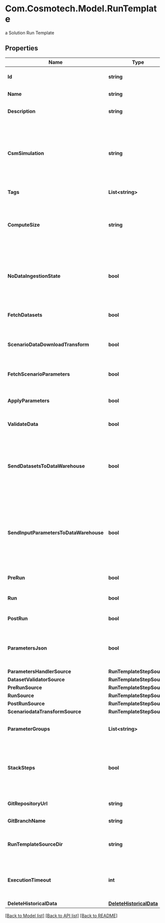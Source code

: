 # Com.Cosmotech.Model.RunTemplate
a Solution Run Template

## Properties

Name | Type | Description | Notes
------------ | ------------- | ------------- | -------------
**Id** | **string** | the Solution Run Template id | 
**Name** | **string** | the Run Template name | [optional] 
**Description** | **string** | the Run Template description | [optional] 
**CsmSimulation** | **string** | the Cosmo Tech simulation name. This information is send to the Engine. Mandatory information if no Engine is defined | [optional] 
**Tags** | **List&lt;string&gt;** | the list of Run Template tags | [optional] 
**ComputeSize** | **string** | the compute size needed for this Run Template. Standard sizes are basic and highcpu. Default is basic | [optional] 
**NoDataIngestionState** | **bool** | set to true if the run template does not want to check data ingestion state (no probes or not control plane) | [optional] 
**FetchDatasets** | **bool** | whether or not the fetch dataset step is done | [optional] 
**ScenarioDataDownloadTransform** | **bool** | whether or not the scenario data download transform step step is done | [optional] 
**FetchScenarioParameters** | **bool** | whether or not the fetch parameters step is done | [optional] 
**ApplyParameters** | **bool** | whether or not the apply parameter step is done | [optional] 
**ValidateData** | **bool** | whether or not the validate step is done | [optional] 
**SendDatasetsToDataWarehouse** | **bool** | whether or not the Datasets values are send to the DataWarehouse prior to Simulation Run. If not set follow the Workspace setting | [optional] 
**SendInputParametersToDataWarehouse** | **bool** | whether or not the input parameters values are send to the DataWarehouse prior to Simulation Run. If not set follow the Workspace setting | [optional] 
**PreRun** | **bool** | whether or not the pre-run step is done | [optional] 
**Run** | **bool** | whether or not the run step is done | [optional] 
**PostRun** | **bool** | whether or not the post-run step is done | [optional] 
**ParametersJson** | **bool** | whether or not to store the scenario parameters in json instead of csv | [optional] 
**ParametersHandlerSource** | **RunTemplateStepSource** |  | [optional] 
**DatasetValidatorSource** | **RunTemplateStepSource** |  | [optional] 
**PreRunSource** | **RunTemplateStepSource** |  | [optional] 
**RunSource** | **RunTemplateStepSource** |  | [optional] 
**PostRunSource** | **RunTemplateStepSource** |  | [optional] 
**ScenariodataTransformSource** | **RunTemplateStepSource** |  | [optional] 
**ParameterGroups** | **List&lt;string&gt;** | the ordered list of parameters groups for the Run Template | [optional] 
**StackSteps** | **bool** | whether or not to stack adjacent scenario run steps in one container run which will chain steps | [optional] 
**GitRepositoryUrl** | **string** | an optional URL to the git repository | [optional] 
**GitBranchName** | **string** | an optional git branch name | [optional] 
**RunTemplateSourceDir** | **string** | an optional directory where to find the run template source | [optional] 
**ExecutionTimeout** | **int** | an optional duration in seconds in which a workflow is allowed to run | [optional] 
**DeleteHistoricalData** | [**DeleteHistoricalData**](DeleteHistoricalData.md) |  | [optional] 

[[Back to Model list]](../README.md#documentation-for-models) [[Back to API list]](../README.md#documentation-for-api-endpoints) [[Back to README]](../README.md)

